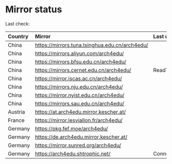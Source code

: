 <script src="./time.js"></script>
# Mirror status
Last check: <script type="text/javascript">localize(1757535952.0482168);</script>

|Country|Mirror|Last update|
|:------|:-----|:----------|
|China|https://mirrors.tuna.tsinghua.edu.cn/arch4edu/|<script type="text/javascript">localize(1757529771);</script>|
|China|https://mirrors.aliyun.com/arch4edu/|<script type="text/javascript">localize(1757486758);</script>|
|China|https://mirrors.bfsu.edu.cn/arch4edu/|<script type="text/javascript">localize(1757486758);</script>|
|China|https://mirrors.cernet.edu.cn/arch4edu/|ReadTimeout|
|China|https://mirror.iscas.ac.cn/arch4edu/|<script type="text/javascript">localize(1757529771);</script>|
|China|https://mirrors.nju.edu.cn/arch4edu/|<script type="text/javascript">localize(1757443115);</script>|
|China|https://mirror.nyist.edu.cn/arch4edu/|<script type="text/javascript">localize(1757486758);</script>|
|China|https://mirrors.sau.edu.cn/arch4edu/|<script type="text/javascript">localize(1756795646);</script>|
|Austria|https://at.arch4edu.mirror.kescher.at/|<script type="text/javascript">localize(1756104457);</script>|
|France|https://mirror.lesviallon.fr/arch4edu/|<script type="text/javascript">localize(1756709288);</script>|
|Germany|https://pkg.fef.moe/arch4edu/|<script type="text/javascript">localize(1756104457);</script>|
|Germany|https://de.arch4edu.mirror.kescher.at/|<script type="text/javascript">localize(1756104457);</script>|
|Germany|https://mirror.sunred.org/arch4edu/|<script type="text/javascript">localize(1757529771);</script>|
|Germany|https://arch4edu.shtrophic.net/|ConnectionError|

<script src="./tablefilter/tablefilter.js"></script>
<script src="./table.js"></script>
